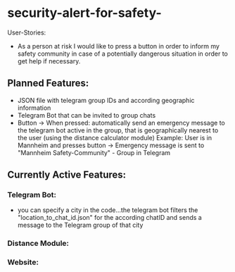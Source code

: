 # security-alert-for-safety-
User-Stories:
- As a person at risk I would like to press a button in order to inform my safety community in case of a potentially dangerous situation in order to get help if necessary.

## Planned Features:
- JSON file with telegram group IDs and according geographic information 
- Telegram Bot that can be invited to group chats
- Button -> When pressed: automatically send an emergency message to the telegram bot active in the group, that is geographically nearest to the user (using the distance calculator module)
  Example: User is in Mannheim and presses button -> Emergency message is sent to "Mannheim Safety-Community" - Group in Telegram
 
## Currently Active Features:

### Telegram Bot:
- you can specify a city in the code...the telegram bot filters the "location_to_chat_id.json" for the according chatID and sends a message to the Telegram group of that city

### Distance Module:


### Website:


